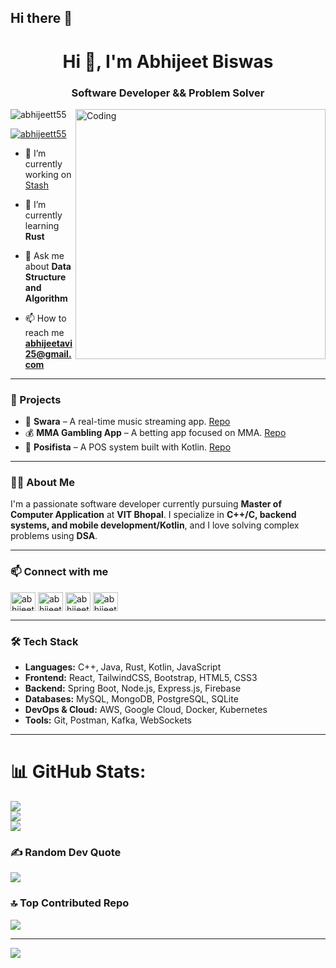 ## Hi there 👋

<h1 align="center">Hi 👋, I'm Abhijeet Biswas</h1>
<h3 align="center">Software Developer && Problem Solver</h3>

<img align="right" alt="Coding" width="400" src="https://i.giphy.com/media/v1.Y2lkPTc5MGI3NjExOWQ4aDR6N2NuYThtcGg3dG94NjNlZWpiMzBldGF6MnByYXdrd2phdiZlcD12MV9pbnRlcm5hbF9naWZfYnlfaWQmY3Q9cw/G3xHGIDU9LONNZQJid/giphy.gif">

<p align="left"> <img src="https://komarev.com/ghpvc/?username=abhijeett55&label=Profile%20views&color=0e75b6&style=flat" alt="abhijeett55" /> </p>

<p align="left"> <a href="https://github.com/ryo-ma/github-profile-trophy"><img src="https://github-profile-trophy.vercel.app/?username=abhijeett55&column=4&theme=algolia" alt="abhijeett55" /></a> </p>

- 🔭 I’m currently working on [Stash](https://github.com/abhijeett55/Stash.git)

- 🌱 I’m currently learning **Rust**

- 💬 Ask me about **Data Structure and Algorithm**

- 📫 How to reach me **abhijeetavi25@gmail.com**

---

### 🚀 Projects
- 🎵 **Swara** – A real-time music streaming app. [Repo](https://github.com/abhijeett55/Swara)
- 💰 **MMA Gambling App** – A betting app focused on MMA. [Repo](https://github.com/abhijeett55/PayBout)
- 🛒 **Posifista** – A POS system built with Kotlin. [Repo](https://github.com/abhijeett55/Posi)

---

### 👨‍💻 About Me
I'm a passionate software developer currently pursuing **Master of Computer Application** at **VIT Bhopal**. 
I specialize in **C++/C, backend systems, and mobile development/Kotlin**, and I love solving complex problems using **DSA**.

---

### 📫 Connect with me
<p align="left">
<a href="https://www.linkedin.com/in/abhijeett" target="blank"><img align="center" src="https://raw.githubusercontent.com/rahuldkjain/github-profile-readme-generator/master/src/images/icons/Social/linked-in-alt.svg" alt="abhijeett" height="30" width="40" /></a>
<a href="https://instagram.com/abhijeett55" target="blank"><img align="center" src="https://raw.githubusercontent.com/rahuldkjain/github-profile-readme-generator/master/src/images/icons/Social/instagram.svg" alt="abhijeett55" height="30" width="40" /></a>
<a href="https://www.codechef.com/users/abhijeett55" target="blank"><img align="center" src="https://cdn.jsdelivr.net/npm/simple-icons@3.1.0/icons/codechef.svg" alt="abhijeett55" height="30" width="40" /></a>
<a href="https://codeforces.com/profile/abhijeett55" target="blank"><img align="center" src="https://raw.githubusercontent.com/rahuldkjain/github-profile-readme-generator/master/src/images/icons/Social/codeforces.svg" alt="abhijeett55" height="30" width="40" /></a>
</p>

---

### 🛠️ Tech Stack
- **Languages:** C++, Java, Rust, Kotlin, JavaScript
- **Frontend:** React, TailwindCSS, Bootstrap, HTML5, CSS3
- **Backend:** Spring Boot, Node.js, Express.js, Firebase
- **Databases:** MySQL, MongoDB, PostgreSQL, SQLite
- **DevOps & Cloud:** AWS, Google Cloud, Docker, Kubernetes
- **Tools:** Git, Postman, Kafka, WebSockets

---

# 📊 GitHub Stats:
![](https://github-readme-stats.vercel.app/api?username=abhijeett55&theme=dark&hide_border=false&include_all_commits=true&count_private=true)<br/>
![](https://nirzak-streak-stats.vercel.app/?user=abhijeett55&theme=dark&hide_border=false)<br/>
![](https://github-readme-stats.vercel.app/api/top-langs/?username=abhijeett55&theme=dark&hide_border=false&include_all_commits=true&count_private=true&layout=compact)

### ✍️ Random Dev Quote
![](https://quotes-github-readme.vercel.app/api?type=horizontal&theme=dark)

### 🔝 Top Contributed Repo
![](https://github-contributor-stats.vercel.app/api?username=abhijeett55&limit=5&theme=dark&combine_all_yearly_contributions=true)

---
[![](https://visitcount.itsvg.in/api?id=abhijeett55&icon=7&color=6)](https://visitcount.itsvg.in)
